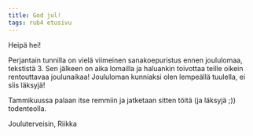 ```yaml
---
title: God jul!
tags: rub4 etusivu
---
```


Heipä hei!

Perjantain tunnilla on vielä viimeinen sanakoepuristus ennen joululomaa, tekstistä 3. Sen jälkeen on aika lomailla
ja haluankin toivottaa teille oikein rentouttavaa joulunaikaa! Joululoman kunniaksi olen lempeällä tuulella,
ei siis läksyjä!

Tammikuussa palaan itse remmiin ja jatketaan sitten töitä (ja läksyjä ;)) todenteolla.

Jouluterveisin,
Riikka
